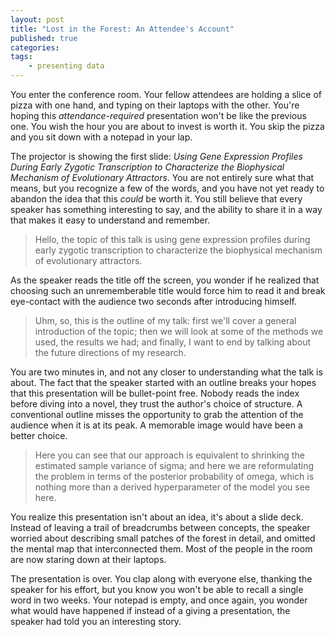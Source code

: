 ```yaml
---
layout: post
title: "Lost in the Forest: An Attendee's Account"
published: true
categories:
tags:
    - presenting data
---
```

You enter the conference room. Your fellow attendees are holding a slice of pizza with one hand, and typing on their laptops with the other. You're hoping this *attendance-required* presentation won't be like the previous one. You wish the hour you are about to invest is worth it. You skip the pizza and you sit down with a notepad in your lap.

The projector is showing the first slide: *Using Gene Expression Profiles During Early Zygotic Transcription to Characterize the Biophysical Mechanism of Evolutionary Attractors*. You are not entirely sure what that means, but you recognize a few of the words, and you have not yet ready to abandon the idea that this *could* be worth it. You still believe that every speaker has something interesting to say, and the ability to share it in a way that makes it easy to understand and remember.

> Hello, the topic of this talk is using gene expression profiles during early zygotic transcription to characterize the biophysical mechanism of evolutionary attractors.

As the speaker reads the title off the screen, you wonder if he realized that choosing such an unrememberable title would force him to read it and break eye-contact with the audience two seconds after introducing himself.

> Uhm, so, this is the outline of my talk: first we'll cover a general introduction of the topic; then we will look at some of the methods we used, the results we had; and finally, I want to end by talking about the future directions of my research.

You are two minutes in, and not any closer to understanding what the talk is about. The fact that the speaker started with an outline breaks your hopes that this presentation will be bullet-point free. Nobody reads the index before diving into a novel, they trust the author's choice of structure. A conventional outline misses the opportunity to grab the attention of the audience when it is at its peak. A memorable image would have been a better choice.

> Here you can see that our approach is equivalent to shrinking the estimated sample variance of sigma; and here we are reformulating the problem in terms of the posterior probability of omega, which is nothing more than a derived hyperparameter of the model you see here.

You realize this presentation isn't about an idea, it's about a slide deck. Instead of leaving a trail of breadcrumbs between concepts, the speaker worried about describing small patches of the forest in detail, and omitted the mental map that interconnected them. Most of the people in the room are now staring down at their laptops.

The presentation is over. You clap along with everyone else, thanking the speaker for his effort, but you know you won't be able to recall a single word in two weeks. Your notepad is empty, and once again, you wonder what would have happened if instead of a giving a presentation, the speaker had told you an interesting story.

